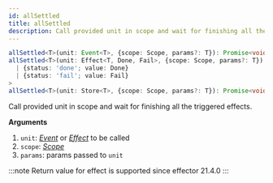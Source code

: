 ```yaml
---
id: allSettled
title: allSettled
description: Call provided unit in scope and wait for finishing all the triggered effects
---
```


```ts
allSettled<T>(unit: Event<T>, {scope: Scope, params?: T}): Promise<void>
allSettled<T>(unit: Effect<T, Done, Fail>, {scope: Scope, params?: T}): Promise<
  | {status: 'done'; value: Done}
  | {status: 'fail'; value: Fail}
>
allSettled<T>(unit: Store<T>, {scope: Scope, params?: T}): Promise<void>
```

Call provided unit in scope and wait for finishing all the triggered effects.

**Arguments**

1. `unit`: [_Event_](Event.md) or [_Effect_](./Effect.md) to be called
2. `scope`: [_Scope_](./Scope.md)
3. `params`: params passed to `unit`

:::note
Return value for effect is supported since effector 21.4.0
:::
